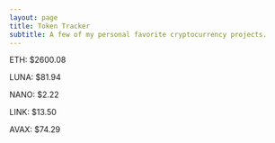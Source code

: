 ```yaml
---
layout: page
title: Token Tracker
subtitle: A few of my personal favorite cryptocurrency projects.
---
```


<!--BEGINCRYPTOINPUT-->
ETH: $2600.08

LUNA: $81.94

NANO: $2.22

LINK: $13.50

AVAX: $74.29

<!--ENDCRYPTOINPUT-->
